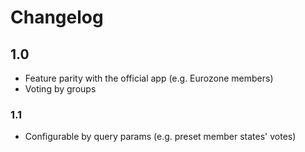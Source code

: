 # Changelog

## 1.0

- Feature parity with the official app (e.g. Eurozone members)
- Voting by groups

### 1.1

- Configurable by query params (e.g. preset member states' votes)
